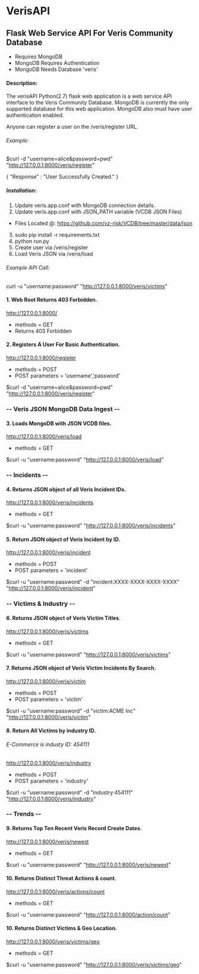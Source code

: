 # VerisAPI

## Flask Web Service API For Veris Community Database
- Requires MongoDB
- MongoDB Requires Authentication
- MongoDB Needs Database 'veris'

#### Description:
The verisAPI Python(2.7) flask web application is a web service API interface to the Veris Community Database.  MongoDB is currently the only supported database for this web application.  MongoDB also must have user authentication enabled.  

Anyone can register a user on the /veris/register URL.
###### Example:
$curl -d "username=alice&password=pwd" "http://127.0.0.1:8000/veris/register"

{ "Response" : "User Successfully Created." }


##### Installation:
1. Update veris.app.conf with MongoDB connection details.
2. Update veris.app.conf with JSON_PATH variable (VCDB JSON Files)
 - Files Located @: https://github.com/vz-risk/VCDB/tree/master/data/json
3. sudo pip install -r requirements.txt
4. python run.py
5. Create user via /veris/register
6. Load Veris JSON via /veris/load

###### Example API Call:

curl -u "username:password" "http://127.0.0.1:8000/veris/victims"

#### 1. Web Root Returns 403 Forbidden.
http://127.0.0.1:8000/
- methods = GET
- Returns 403 Forbidden

#### 2. Registers A User For Basic Authentication.
http://127.0.0.1:8000/register
- methods = POST
- POST parameters = 'username','password'

$curl -d "username=alice&password=pwd" "http://127.0.0.1:8000/veris/register"

### -- Veris JSON MongoDB Data Ingest --
#### 3. Loads MongoDB with JSON VCDB files.
http://127.0.0.1:8000/veris/load
- methods = GET

$curl -u "username:password" "http://127.0.0.1:8000/veris/load"


### -- Incidents --
#### 4. Returns JSON object of all Veris Incident IDs.
http://127.0.0.1:8000/veris/incidents
- methods = GET

$curl -u "username:password" "http://127.0.0.1:8000/veris/incidents"

#### 5. Return JSON object of Veris Incident by ID.
http://127.0.0.1:8000/veris/incident
- methods = POST
- POST parameters = 'incident'

$curl -u "username:password" -d "incident:XXXX-XXXX-XXXX-XXXX" "http://127.0.0.1:8000/veris/incident"


### -- Victims & Industry --

#### 6. Returns JSON object of Veris Victim Titles.
http://127.0.0.1:8000/veris/victims
- methods = GET

$curl -u "username:password" "http://127.0.0.1:8000/veris/victims"

#### 7. Returns JSON object of Veris Victim Incidents By Search.
http://127.0.0.1:8000/veris/victim
- methods = POST
- POST parameters = 'victim'

$curl -u "username:password" -d "victim:ACME Inc" "http://127.0.0.1:8000/veris/victim"

#### 8. Return All Victims by industry ID.
###### E-Commerce is industy ID: 454111
http://127.0.0.1:8000/veris/industry
- methods = POST
- POST parameters = 'industry'

$curl -u "username:password" -d "industry:454111" "http://127.0.0.1:8000/veris/industry"


### -- Trends --

#### 9. Returns Top Ten Recent Veris Record Create Dates.
http://127.0.0.1:8000/veris/newest
- methods = GET

$curl -u "username:password" "http://127.0.0.1:8000/veris/newest"

#### 10. Returns Distinct Threat Actions & count.
http://127.0.0.1:8000/veris/actions/count
- methods = GET

$curl -u "username:password" "http://127.0.0.1:8000/action/count"

#### 10. Returns Distinct Victims & Geo Location.
http://127.0.0.1:8000/veris/victims/geo
- methods = GET

$curl -u "username:password" "http://127.0.0.1:8000/veris/victims/geo"
